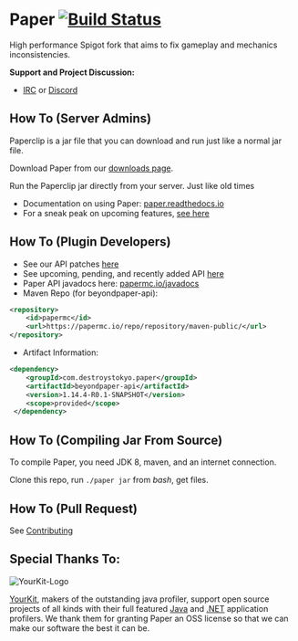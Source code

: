 Paper [![Build Status](https://papermc.io/ci/job/Paper-1.14/badge/icon)](https://papermc.io/ci/job/Paper-1.14/)
===========

High performance Spigot fork that aims to fix gameplay and mechanics inconsistencies.

**Support and Project Discussion:**

- [IRC](http://irc.spi.gt/iris/?channels=paper) or [Discord](https://discord.gg/papermc)

How To (Server Admins)
------
Paperclip is a jar file that you can download and run just like a normal jar file.

Download Paper from our [downloads page](https://papermc.io/downloads).

Run the Paperclip jar directly from your server. Just like old times

* Documentation on using Paper: [paper.readthedocs.io](https://paper.readthedocs.io/)
* For a sneak peak on upcoming features, [see here](https://github.com/PaperMC/Paper/projects)

How To (Plugin Developers)
------

* See our API patches [here](Spigot-API-Patches)
* See upcoming, pending, and recently added API [here](https://github.com/PaperMC/Paper/projects/6)
* Paper API javadocs here: [papermc.io/javadocs](https://papermc.io/javadocs/)
* Maven Repo (for beyondpaper-api):

```xml
<repository>
    <id>papermc</id>
    <url>https://papermc.io/repo/repository/maven-public/</url>
</repository>
```

* Artifact Information:

```xml
<dependency>
    <groupId>com.destroystokyo.paper</groupId>
    <artifactId>beyondpaper-api</artifactId>
    <version>1.14.4-R0.1-SNAPSHOT</version>
    <scope>provided</scope>
 </dependency>
 ```

How To (Compiling Jar From Source)
------
To compile Paper, you need JDK 8, maven, and an internet connection.

Clone this repo, run `./paper jar` from *bash*, get files.

How To (Pull Request)
------
See [Contributing](CONTRIBUTING.md)

Special Thanks To:
-------------

![YourKit-Logo](https://www.yourkit.com/images/yklogo.png)

[YourKit](http://www.yourkit.com/), makers of the outstanding java profiler, support open source projects of all kinds
with their full featured [Java](https://www.yourkit.com/java/profiler/index.jsp)
and [.NET](https://www.yourkit.com/.net/profiler/index.jsp) application profilers. We thank them for granting Paper an
OSS license so that we can make our software the best it can be.
